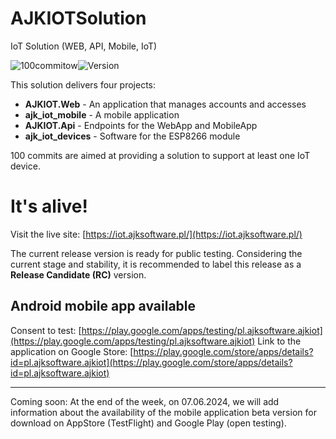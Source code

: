 # AJKIOTSolution

IoT Solution (WEB, API, Mobile, IoT)

![100commitow](https://img.shields.io/badge/c%23,flutter,c-100commitow-blue)![Version](https://img.shields.io/badge/bundle_version-0.0.1-green)

This solution delivers four projects:

- **AJKIOT.Web** - An application that manages accounts and accesses
- **ajk_iot_mobile** - A mobile application
- **AJKIOT.Api** - Endpoints for the WebApp and MobileApp
- **ajk_iot_devices** - Software for the ESP8266 module

100 commits are aimed at providing a solution to support at least one IoT device.

# It's alive!

Visit the live site: [https://iot.ajksoftware.pl/](https://iot.ajksoftware.pl/)

The current release version is ready for public testing. Considering the current stage and stability, it is recommended to label this release as a **Release Candidate (RC)** version.

## Android mobile app available
Consent to test: [https://play.google.com/apps/testing/pl.ajksoftware.ajkiot](https://play.google.com/apps/testing/pl.ajksoftware.ajkiot)
Link to the application on Google Store: [https://play.google.com/store/apps/details?id=pl.ajksoftware.ajkiot](https://play.google.com/store/apps/details?id=pl.ajksoftware.ajkiot)

---

Coming soon: At the end of the week, on 07.06.2024, we will add information about the availability of the mobile application beta version for download on AppStore (TestFlight) and Google Play (open testing).
